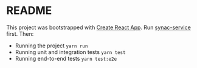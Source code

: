 # README

This project was bootstrapped with [Create React App](https://github.com/facebook/create-react-app). Run [synac-service](https://github.com/dcortes92/synack-service) first. Then:
* Running the project `yarn run`
* Running unit and integration tests `yarn test`
* Running end-to-end tests `yarn test:e2e`
